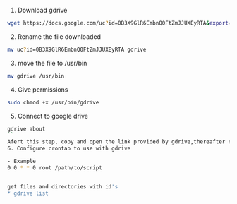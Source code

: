 1. Download gdrive
```bash
wget https://docs.google.com/uc?id=0B3X9GlR6EmbnQ0FtZmJJUXEyRTA&export=download
``` 
2. Rename the file downloaded
```bash
mv uc?id=0B3X9GlR6EmbnQ0FtZmJJUXEyRTA gdrive
``` 
3. move the file to /usr/bin
```bash
mv gdrive /usr/bin
```
4. Give permissions
```bash
sudo chmod +x /usr/bin/gdrive
```
5. Connect to google drive
```bash
gdrive about
``
Afert this step, copy and open the link provided by gdrive,thereafter copy the key priovied and paste to the terminal  to connect to google drive servic
6. Configure crontab to use with gdrive

- Example
0 0 * * 0 root /path/to/script


get files and directories with id's
* gdrive list

